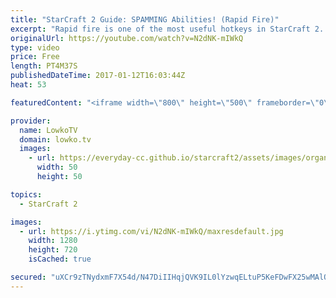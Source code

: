 ```yaml
---
title: "StarCraft 2 Guide: SPAMMING Abilities! (Rapid Fire)"
excerpt: "Rapid fire is one of the most useful hotkeys in StarCraft 2. Subscribe for more videos: http://lowko.tv/youtube Hotkey & Control Groups guide: https://goo.gl/u1zJjv  In this video I explain how to enable rapid fire, and spam abilities in StarCraft 2. The uses for this are very obvious once you start"
originalUrl: https://youtube.com/watch?v=N2dNK-mIWkQ
type: video
price: Free
length: PT4M37S
publishedDateTime: 2017-01-12T16:03:44Z
heat: 53

featuredContent: "<iframe width=\"800\" height=\"500\" frameborder=\"0\" src=\"https://www.youtube.com/embed/N2dNK-mIWkQ\" allow=\"accelerometer; autoplay; encrypted-media; gyroscope; picture-in-picture\" allowfullscreen></iframe>"

provider:
  name: LowkoTV
  domain: lowko.tv
  images:
    - url: https://everyday-cc.github.io/starcraft2/assets/images/organizations/lowko.tv-50x50.jpg
      width: 50
      height: 50

topics:
  - StarCraft 2

images:
  - url: https://i.ytimg.com/vi/N2dNK-mIWkQ/maxresdefault.jpg
    width: 1280
    height: 720
    isCached: true

secured: "uXCr9zTNydxmF7X54d/N47DiIIHqjQVK9IL0lYzwqELtuP5KeFDwFX25wMAlQgKX7iln1/abZ/lAr0kT5K/HjMgTa3dyskZwZoWcYGJ6tP+WPwwW/NKUC9hSlMxWxQFwnuJF/dYCl6+yxdTV3USmYbvlf71KOKB0/3GGmBtJlxw/zvbx52KodgrNRVfniTv0HkjOmk2SvSEM6azuipx1LKVqNBqislk3uUI5YAMBPqKStcCIG5g3v8v5WIme7MeeUoBX5cYDE7bmcMYyGX9TfBubzrVZgVRQVCdNUQiu/jmLIX9d8q4C0T7OMwJxG19APQiCrauuXyHnfA68j85/kutzDRNl8SMAgEK9kwRVIQqJUNMfvAZz0ay7DCDpsmUntfDB0SgIP4temwjB3U8wSZN/0prIJYhdZGKm0ntykoqowZNgdlSTuX/pZ9VHN/+z;lOoBIGARzGRCc7tNNTp0Mg=="
---
```


